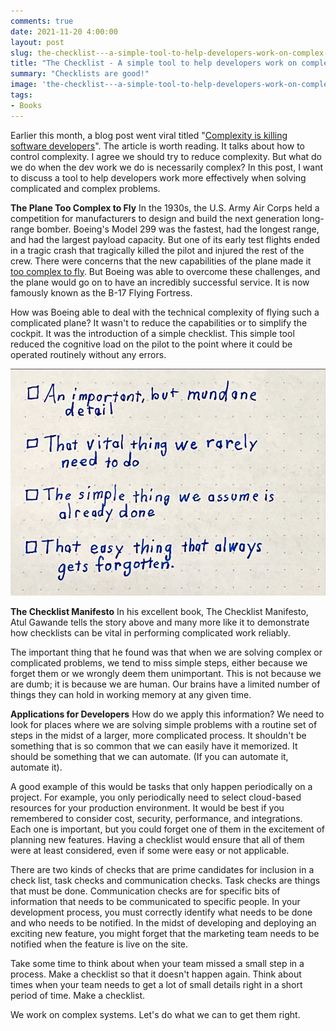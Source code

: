 ```yaml
---
comments: true
date: 2021-11-20 4:00:00
layout: post
slug: the-checklist---a-simple-tool-to-help-developers-work-on-complex-systems_
title: "The Checklist - A simple tool to help developers work on complex systems."
summary: "Checklists are good!"
image: 'the-checklist---a-simple-tool-to-help-developers-work-on-complex-systems_\lead.png' 
tags:
- Books
---
```


Earlier this month, a blog post went viral titled "[Complexity is killing software developers](https://www.infoworld.com/article/3639050/complexity-is-killing-software-developers.html)". The article is worth reading. It talks about how to control complexity. I agree we should try to reduce complexity. But what do we do when the dev work we do is necessarily complex? In this post, I want to discuss a tool to help developers work more effectively when solving complicated and complex problems. 

**The Plane Too Complex to Fly**
In the 1930s, the U.S. Army Air Corps held a competition for manufacturers to design and build the next generation long-range bomber. Boeing's Model 299 was the fastest, had the longest range, and had the largest payload capacity. But one of its early test flights ended in a tragic crash that tragically killed the pilot and injured the rest of the crew. There were concerns that the new capabilities of the plane made it [too complex to fly](https://www.newyorker.com/magazine/2007/12/10/the-checklist). But Boeing was able to overcome these challenges, and the plane would go on to have an incredibly successful service. It is now famously known as the B-17 Flying Fortress.  

How was Boeing able to deal with the technical complexity of flying such a complicated plane? It wasn't to reduce the capabilities or to simplify the cockpit. It was the introduction of a simple checklist. This simple tool reduced the cognitive load on the pilot to the point where it could be operated routinely without any errors. 



[![](/img/posts/the-checklist---a-simple-tool-to-help-developers-work-on-complex-systems_/Checklist.png)](/img/posts/the-checklist---a-simple-tool-to-help-developers-work-on-complex-systems_/Checklist.png)

**The Checklist Manifesto**
In his excellent book, The Checklist Manifesto, Atul Gawande tells the story above and many more like it to demonstrate how checklists can be vital in performing complicated work reliably. 

The important thing that he found was that when we are solving complex or complicated problems, we tend to miss simple steps, either because we forget them or we wrongly deem them unimportant. This is not because we are dumb; it is because we are human. Our brains have a limited number of things they can hold in working memory at any given time. 

**Applications for Developers**
How do we apply this information? We need to look for places where we are solving simple problems with a routine set of steps in the midst of a larger, more complicated process. It shouldn't be something that is so common that we can easily have it memorized. It should be something that we can automate. (If you can automate it, automate it). 

A good example of this would be tasks that only happen periodically on a project. For example, you only periodically need to select cloud-based resources for your production environment. It would be best if you remembered to consider cost, security, performance, and integrations. Each one is important, but you could forget one of them in the excitement of planning new features. Having a checklist would ensure that all of them were at least considered, even if some were easy or not applicable. 

There are two kinds of checks that are prime candidates for inclusion in a check list, task checks and communication checks. Task checks are things that must be done. Communication checks are for specific bits of information that needs to be communicated to specific people. In your development process, you must correctly identify what needs to be done and who needs to be notified. In the midst of developing and deploying an exciting new feature, you might forget that the marketing team needs to be notified when the feature is live on the site.

Take some time to think about when your team missed a small step in a process. Make a checklist so that it doesn't happen again. Think about times when your team needs to get a lot of small details right in a short period of time. Make a checklist. 

We work on complex systems. Let's do what we can to get them right.  




